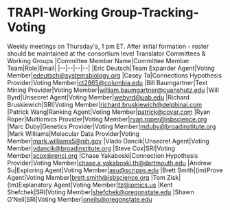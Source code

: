 # TRAPI-Working Group-Tracking-Voting
Weekly meetings on Thursday's, 1 pm ET.
After initial formation - roster should be maintained at the consortium level Translator Committees & Working Groups
|Committee Member Name|Committee Member Team|Role|Email|
|--|--|--|--|
|Eric Deutsch|Team Expander Agent|Voting Member|edeutsch@systemsbiology.org
|Casey Ta|Connections Hypothesis Provider|Voting Member|ct2865@columbia.edu
|Bill Baumgartner|Text Mining Provider|Voting Member|william.baumgartner@cuanshutz.edu
|Will Byrd|Unsecret Agent|Voting Member|webyrd@uab.edu
|Richard Bruskiewich|SRI|Voting Member|richard.bruskiewich@delphinai.com
|Patrick Wang|Ranking Agent|Voting Member|patrick@covar.com
|Ryan Roper|Multiomics Provider|Voting Member|ryan.roper@isbscience.org
|Marc Duby|Genetics Provider|Voting Member|mduby@broadinstitute.org
|Mark Williams|Molecular Data Provider|Voting Member|mark.williams5@nih.gov
|Vlado Dancik|Unsecret Agent|Voting Member|vdancik@broadinstitute.org
|Steve Cox|SRI|Voting Member|scox@renci.org
|Chase Yakaboski|Connection Hypothesis Provider|Voting Member|chase.a.yakaboski.th@dartmouth.edu
|Andrew Su|Exploring Agent|Voting Member|asu@scripps.edu
|Brett Smith|(im)Prove Agent|Voting Member|brett.smith@isbscience.org
|Tom Zisk|(Im)Explanatory Agent|Voting Member|tz@iomics.us
|Kent Shefchek|SRI|Voting Member|shefchek@oregonstate.edu
|Shawn O’Neil|SRI|Voting Member|oneils@oregonstate.edu
